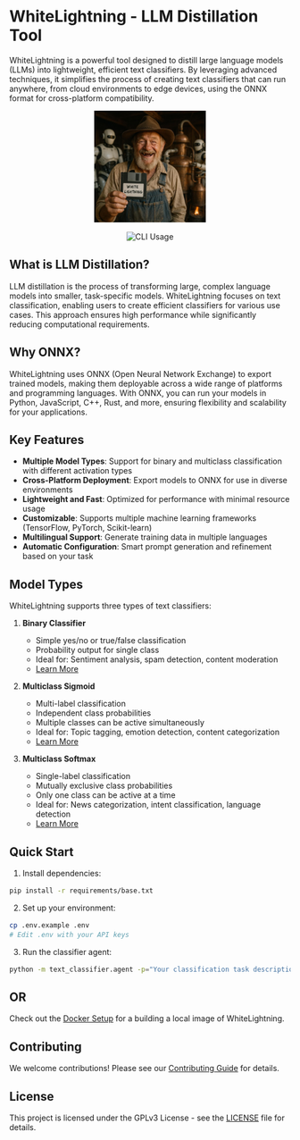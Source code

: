 # WhiteLightning - LLM Distillation Tool

WhiteLightning is a powerful tool designed to distill large language models (LLMs) into lightweight, efficient text classifiers. By leveraging advanced techniques, it simplifies the process of creating text classifiers that can run anywhere, from cloud environments to edge devices, using the ONNX format for cross-platform compatibility.

<p align="center">
   <img src="media/moonshiner_floppy.jpeg" width="200" height="200" alt="Moonshiner">
</p>

<p align="center">
   <img src="media/demo.gif" width="700" alt="CLI Usage">
</p>

## What is LLM Distillation?

LLM distillation is the process of transforming large, complex language models into smaller, task-specific models. WhiteLightning focuses on text classification, enabling users to create efficient classifiers for various use cases. This approach ensures high performance while significantly reducing computational requirements.

## Why ONNX?

WhiteLightning uses ONNX (Open Neural Network Exchange) to export trained models, making them deployable across a wide range of platforms and programming languages. With ONNX, you can run your models in Python, JavaScript, C++, Rust, and more, ensuring flexibility and scalability for your applications.

## Key Features

- **Multiple Model Types**: Support for binary and multiclass classification with different activation types
- **Cross-Platform Deployment**: Export models to ONNX for use in diverse environments
- **Lightweight and Fast**: Optimized for performance with minimal resource usage
- **Customizable**: Supports multiple machine learning frameworks (TensorFlow, PyTorch, Scikit-learn)
- **Multilingual Support**: Generate training data in multiple languages
- **Automatic Configuration**: Smart prompt generation and refinement based on your task

## Model Types

WhiteLightning supports three types of text classifiers:

1. **Binary Classifier**
   - Simple yes/no or true/false classification
   - Probability output for single class
   - Ideal for: Sentiment analysis, spam detection, content moderation
   - [Learn More](docs/classifiers/binary.md)

2. **Multiclass Sigmoid**
   - Multi-label classification
   - Independent class probabilities
   - Multiple classes can be active simultaneously
   - Ideal for: Topic tagging, emotion detection, content categorization
   - [Learn More](docs/classifiers/multiclass.md)

3. **Multiclass Softmax**
   - Single-label classification
   - Mutually exclusive class probabilities
   - Only one class can be active at a time
   - Ideal for: News categorization, intent classification, language detection
   - [Learn More](docs/classifiers/multiclass.md)

## Quick Start

1. Install dependencies:
```bash
pip install -r requirements/base.txt
```

2. Set up your environment:
```bash
cp .env.example .env
# Edit .env with your API keys
```

3. Run the classifier agent:
```bash
python -m text_classifier.agent -p="Your classification task description"
```

## OR

Check out the [Docker Setup](docs/docker/README.md) for a building a local image of WhiteLightning.

## Contributing

We welcome contributions! Please see our [Contributing Guide](docs/CONTRIBUTING.md) for details.

## License

This project is licensed under the GPLv3 License - see the [LICENSE](LICENSE) file for details.

